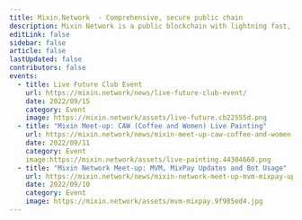 ```yaml
---
title: Mixin.Network  - Comprehensive, secure public chain 
description: Mixin Network is a public blockchain with lightning fast, with zero transaction fee and develop friendly. Mixin Network is powered by nodes which are staked XIN tokens and runs with many popular dApps, includes swapping, exchange, minting, lending, micro-payment and other finacial services.
editLink: false
sidebar: false
article: false
lastUpdated: false
contributors: false
events:
  - title: Live Future Club Event
    url: https://mixin.network/news/live-future-club-event/
    date: 2022/09/15
    category: Event
    image: https://mixin.network/assets/live-future.cb22555d.png
  - title: "Mixin Meet-up: CAW (Coffee and Women) Live Painting"
    url: https://mixin.network/news/mixin-meet-up-caw-coffee-and-women-live-painting/
    date: 2022/09/11
    category: Event
    image:https://mixin.network/assets/live-painting.44304660.png
  - title: "Mixin Network Meet-up: MVM, MixPay Updates and Bot Usage"
    url: https://mixin.network/news/mixin-network-meet-up-mvm-mixpay-updates-and-bot-usage/
    date: 2022/09/10
    category: Event
    image: https://mixin.network/assets/mvm-mixpay.9f985ed4.jpg
---
```


<home-slogan />

<home-stat />

<home-features />

<home-hlight-entries />

<home-wallets />

<home-events />

<!-- <comm-subscribe :text="['Excited?', 'Subscribe our newsletter.']" /> -->

